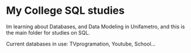 # My College SQL studies
Im learning about Databases, and Data Modeling in Unifametro, and this is the main folder for studies on SQL.

Current databases in use: TVprogramation, Youtube, School...